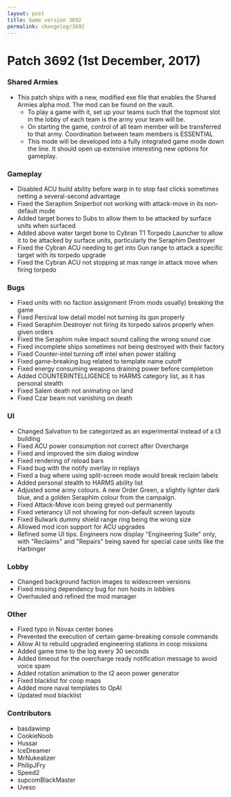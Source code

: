 ```yaml
---
layout: post
title: Game version 3692
permalink: changelog/3692
---
```


# Patch 3692 (1st December, 2017)

### Shared Armies

- This patch ships with a new, modified exe file that enables the Shared Armies alpha mod. The mod can be found on the vault.
  - To play a game with it, set up your teams such that the topmost slot in the lobby of each team is the army your team will be.
  - On starting the game, control of all team member will be transferred to that army. Coordination between team members is ESSENTIAL
  - This mode will be developed into a fully integrated game mode down the line. It should open up extensive interesting new options for gameplay.

### Gameplay

- Disabled ACU build ability before warp in to stop fast clicks sometimes netting a several-second advantage
- Fixed the Seraphim Sniperbot not working with attack-move in its non-default mode
- Added target bones to Subs to allow them to be attacked by surface units when surfaced
- Added above water target bone to Cybran T1 Torpedo Launcher to allow it to be attacked by surface units, particularly the Seraphim Destroyer
- Fixed the Cybran ACU needing to get into Gun range to attack a specific target with its torpedo upgrade
- Fixed the Cybran ACU not stopping at max range in attack move when firing torpedo

### Bugs

- Fixed units with no faction assignment (From mods usually) breaking the game
- Fixed Percival low detail model not turning its gun properly
- Fixed Seraphim Destroyer not firing its torpedo salvos properly when given orders
- Fixed the Seraphim nuke impact sound calling the wrong sound cue
- Fixed incomplete ships sometimes not being destroyed with their factory
- Fixed Counter-intel turning off intel when power stalling
- Fixed game-breaking bug related to template name cutoff
- Fixed energy consuming weapons draining power before completion
- Added COUNTERINTELLIGENCE to HARMS category list, as it has personal stealth
- Fixed Salem death not animating on land
- Fixed Czar beam not vanishing on death

### UI

- Changed Salvation to be categorized as an experimental instead of a t3 building
- Fixed ACU power consumption not correct after Overcharge
- Fixed and improved the sim dialog window
- Fixed rendering of reload bars
- Fixed bug with the notify overlay in replays
- Fixed a bug where using split-screen mode would break reclaim labels
- Added personal stealth to HARMS ability list
- Adjusted some army colours. A new Order Green, a slightly lighter dark blue, and a golden Seraphim colour from the campaign.
- Fixed Attack-Move icon being greyed out permanently
- Fixed veterancy UI not showing for non-default screen layouts
- Fixed Bulwark dummy shield range ring being the wrong size
- Allowed mod icon support for ACU upgrades
- Refined some UI tips. Engineers now display "Engineering Suite" only, with "Reclaims" and "Repairs" being saved for special case units like the Harbinger

### Lobby

- Changed background faction images to widescreen versions
- Fixed missing dependency bug for non hosts in lobbies
- Overhauled and refined the mod manager

### Other

- Fixed typo in Novax center bones
- Prevented the execution of certain game-breaking console commands
- Allow AI to rebuild upgraded engineering stations in coop missions
- Added game time to the log every 30 seconds
- Added timeout for the overcharge ready notification message to avoid voice spam
- Added rotation animation to the t2 aeon power generator
- Fixed blacklist for coop maps
- Added more naval templates to OpAI
- Updated mod blacklist

### Contributors

- basdawimp
- CookieNoob
- Hussar
- IceDreamer
- MrNukealizer
- PhilipJFry
- Speed2
- supcomBlackMaster
- Uveso
